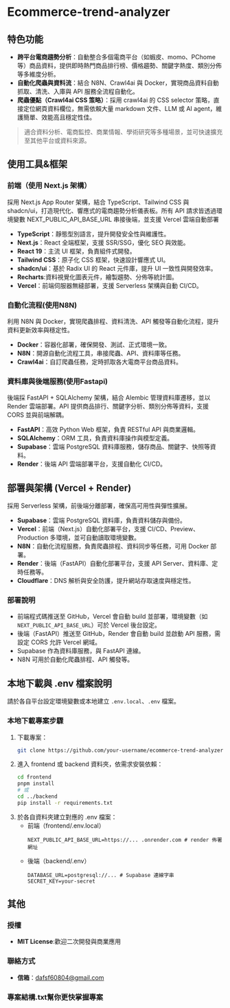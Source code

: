 # Ecommerce-trend-analyzer
## 特色功能

- **跨平台電商趨勢分析**：自動整合多個電商平台（如蝦皮、momo、PChome 等）商品資料，提供即時熱門商品排行榜、價格趨勢、關鍵字熱度、類別分佈等多維度分析。
- **自動化爬蟲與資料流**：結合 N8N、Crawl4ai 與 Docker，實現商品資料自動抓取、清洗、入庫與 API 服務全流程自動化。
- **爬蟲優點（Crawl4ai CSS 策略）**：採用 crawl4ai 的 CSS selector 策略，直接定位網頁資料欄位，無需依賴大量 markdown 文件、LLM 或 AI agent，維護簡單、效能高且穩定性佳。

> 適合資料分析、電商監控、商業情報、學術研究等多種場景，並可快速擴充至其他平台或資料來源。

## 使用工具&框架
### 前端（使用 Next.js 架構）
採用 Next.js App Router 架構，結合 TypeScript、Tailwind CSS 與 shadcn/ui，打造現代化、響應式的電商趨勢分析儀表板。所有 API 請求皆透過環境變數 NEXT_PUBLIC_API_BASE_URL 串接後端，並支援 Vercel 雲端自動部署
- **TypeScript**：靜態型別語言，提升開發安全性與維護性。
- **Next.js**：React 全端框架，支援 SSR/SSG，優化 SEO 與效能。
- **React 19**：主流 UI 框架，負責組件式開發。
- **Tailwind CSS**：原子化 CSS 框架，快速設計響應式 UI。
- **shadcn/ui**：基於 Radix UI 的 React 元件庫，提升 UI 一致性與開發效率。
- **Recharts**:資料視覺化圖表元件，繪製趨勢、分佈等統計圖。
- **Vercel**：前端伺服器無縫部署，支援 Serverless 架構與自動 CI/CD。
### 自動化流程(使用N8N)
利用 N8N 與 Docker，實現爬蟲排程、資料清洗、API 觸發等自動化流程，提升資料更新效率與穩定性。
- **Docker**：容器化部署，確保開發、測試、正式環境一致。
- **N8N**：開源自動化流程工具，串接爬蟲、API、資料庫等任務。
- **Crawl4ai**：自訂爬蟲任務，定時抓取各大電商平台商品資料。
### 資料庫與後端服務(使用Fastapi)
後端採 FastAPI + SQLAlchemy 架構，結合 Alembic 管理資料庫遷移，並以 Render 雲端部署。API 提供商品排行、關鍵字分析、類別分佈等資料，支援 CORS 並與前端解耦。
- **FastAPI**：高效 Python Web 框架，負責 RESTful API 與商業邏輯。
- **SQLAlchemy**：ORM 工具，負責資料庫操作與模型定義。
- **Supabase**：雲端 PostgreSQL 資料庫服務，儲存商品、關鍵字、快照等資料。
- **Render**：後端 API 雲端部署平台，支援自動化 CI/CD。

## 部署與架構 (Vercel + Render)
採用 Serverless 架構，前後端分離部署，確保高可用性與彈性擴展。
- **Supabase**：雲端 PostgreSQL 資料庫，負責資料儲存與備份。
- **Vercel**：前端（Next.js）自動化部署平台，支援 CI/CD、Preview、Production 多環境，並可自動讀取環境變數。
- **N8N**：自動化流程服務，負責爬蟲排程、資料同步等任務，可用 Docker 部署。
- **Render**：後端（FastAPI）自動化部署平台，支援 API Server、資料庫、定時任務等。
- **Cloudflare**：DNS 解析與安全防護，提升網站存取速度與穩定性。

### 部署說明
- 前端程式碼推送至 GitHub，Vercel 會自動 build 並部署，環境變數（如 `NEXT_PUBLIC_API_BASE_URL`）可於 Vercel 後台設定。
- 後端（FastAPI）推送至 GitHub，Render 會自動 build 並啟動 API 服務，需設定 CORS 允許 Vercel 網域。
- Supabase 作為資料庫服務，與 FastAPI 連線。
- N8N 可用於自動化爬蟲排程、API 觸發等。

## 本地下載與 .env 檔案說明
請於各自平台設定環境變數或本地建立 `.env.local`、`.env` 檔案。

### 本地下載專案步驟
1. 下載專案：
   ```bash
   git clone https://github.com/your-username/ecommerce-trend-analyzer.git
   ```
2. 進入 frontend 或 backend 資料夾，依需求安裝依賴：
   ```bash
   cd frontend
   pnpm install
   # 或
   cd ../backend
   pip install -r requirements.txt
   ```
3. 於各自資料夾建立對應的 .env 檔案：
   - 前端（frontend/.env.local）
     ```
     NEXT_PUBLIC_API_BASE_URL=https://... .onrender.com # render 佈署網址
     ```
   - 後端（backend/.env）
     ```
     DATABASE_URL=postgresql://... # Supabase 連線字串
     SECRET_KEY=your-secret 
     ```
## 其他
### 授權
- **MIT License**:歡迎二次開發與商業應用

### 聯絡方式
- **信箱**：dafsf60804@gmail.com

### 專案結構.txt幫你更快掌握專案




